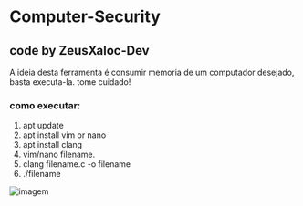 # Computer-Security
## code by ZeusXaloc-Dev
A ideia desta ferramenta é consumir memoria de um computador desejado, basta executa-la. tome cuidado!
### como executar:
1. apt update
2. apt install vim or nano
3. apt install clang
4. vim/nano filename.
5. clang filename.c -o filename
6. ./filename

![imagem](https://github.com/ZeusXaloc-Dev/Computer-Security/blob/main/virus-pc_dev.jpg)

